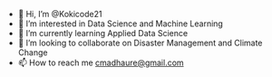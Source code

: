 - 👋 Hi, I’m @Kokicode21
- 👀 I’m interested in Data Science and Machine Learning
- 🌱 I’m currently learning Applied Data Science
- 💞️ I’m looking to collaborate on Disaster Management and Climate Change
- 📫 How to reach me cmadhaure@gmail.com

<!---
Kokicode21/Kokicode21 is a ✨ special ✨ repository because its `README.md` (this file) appears on your GitHub profile.
You can click the Preview link to take a look at your changes.
--->
